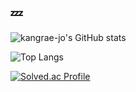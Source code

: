## 💤

![kangrae-jo's GitHub stats](https://github-readme-stats.vercel.app/api?username=kangrae-jo&show_icons=true&theme=tokyonight)  

![Top Langs](https://github-readme-stats.vercel.app/api/top-langs/?username=kangrae-jo&layout=compact&theme=radical)

[![Solved.ac Profile](http://mazassumnida.wtf/api/v2/generate_badge?boj=rae4098)](https://solved.ac/rae4098/)
